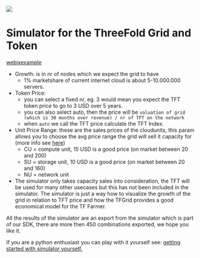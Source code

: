 ![](https://wiki.threefold.io/img/tf_tde_intro.png)

# Simulator for the ThreeFold Grid and Token

[webixexample](simulator_configure_webix.html ':include :type=iframe width=100% height=300px frameBorder="0" scrolling="no" align="center"')

- Growth: is in nr of nodes which we expect the grid to have
    - 1% marketshare of current internet cloud is about 5-10.000.000 servers.
- Token Price: 
    - you can select a fixed nr, eg. 3 would mean you expect the TFT token price to go to 3 USD over 5 years.
    - you can also select auto, then the price will be ```valuation of grid (which is 30 months over revenue) / nr of TFT on the network```
    - when ```auto``` we call the TFT price calculate the TFT Index.
- Unit Price Range: these are the sales prices of the cloudunits, this param allows you to choose the avg price range the grid will sell it capacity for (more info see [here](cloud_units_4.md))
    - CU = compute unit, 15 USD is a good price (on market between 20 and 200)
    - SU = storage unit, 10 USD is a good price (on market between 20 and 160)
    - NU = network unit
- The simulator only takes capacity sales into consideration, the TFT will be used for many other usecases but this has not been included in the simulator. The simulator is just a way how to visualize the growth of the grid in relation to TFT price and how the TFGrid provides a good economical model for the TF Farmer.

All the results of the simulator are an export from the simulator which is part of our SDK, there are more then 450 combinations exported, we hope you like it.

If you are a python enthusiast you can play with it yourself see: [getting started with simulator yourself.](farming_simulate.md)

